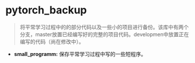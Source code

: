 # pytorch_backup
> 将平常学习过程中的的部分代码以及一些小的项目进行备份。该库中有两个分支，master放置已经编写好的完整的项目代码。developmen中放置正在编写的代码（尚在修改中）。
- **small_programm:** 保存平常学习过程中写的一些短程序。